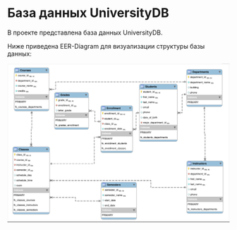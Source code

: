 # База данных UniversityDB

В проекте представлена база данных UniversityDB.

Ниже приведена EER-Diagram для визуализации структуры базы данных:

![EER-Diagram базы UniversityDB](./EER-Diagram-DB-UniversityDB.png)

